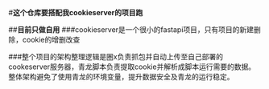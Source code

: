 #**这个仓库要搭配我cookieserver的项目跑**




##**目前只做自用**
###cookieserver是一个很小的fastapi项目，只有项目的新建删除，cookie的增删改查

###整个项目的架构整理逻辑是圈x负责抓包并自动上传至自己部署的cookeserver服务器，青龙脚本负责提取cookie并解析成脚本运行需要的数据。整体架构避免了使用青龙的环境变量，提升数据安全及青龙的运行稳定。
